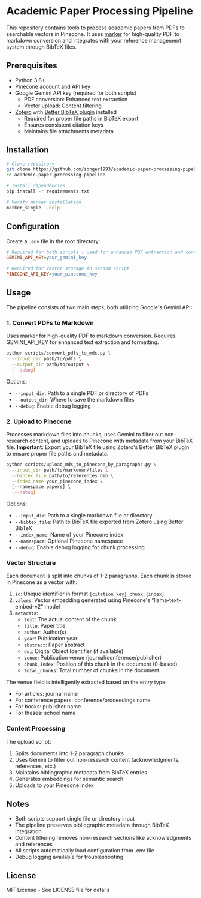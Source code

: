 # Academic Paper Processing Pipeline

This repository contains tools to process academic papers from PDFs to searchable vectors in Pinecone. It uses [marker](https://github.com/VikParuchuri/marker) for high-quality PDF to markdown conversion and integrates with your reference management system through BibTeX files.

## Prerequisites

- Python 3.8+
- Pinecone account and API key
- Google Gemini API key (required for both scripts)
  - PDF conversion: Enhanced text extraction
  - Vector upload: Content filtering
- [Zotero](https://www.zotero.org/) with [Better BibTeX plugin](https://retorque.re/zotero-better-bibtex/) installed
  - Required for proper file paths in BibTeX export
  - Ensures consistent citation keys
  - Maintains file attachments metadata

## Installation

```bash
# Clone repository
git clone https://github.com/songer1993/academic-paper-processing-pipeline
cd academic-paper-processing-pipeline

# Install dependencies
pip install -r requirements.txt

# Verify marker installation
marker_single --help
```

## Configuration

Create a `.env` file in the root directory:
```ini
# Required for both scripts - used for enhanced PDF extraction and content filtering
GEMINI_API_KEY=your_gemini_key

# Required for vector storage in second script
PINECONE_API_KEY=your_pinecone_key
```

## Usage

The pipeline consists of two main steps, both utilizing Google's Gemini API:

### 1. Convert PDFs to Markdown

Uses marker for high-quality PDF to markdown conversion. Requires GEMINI_API_KEY for enhanced text extraction and formatting.

```bash
python scripts/convert_pdfs_to_mds.py \
  --input_dir path/to/pdfs \
  --output_dir path/to/output \
  [--debug]
```

Options:
- `--input_dir`: Path to a single PDF or directory of PDFs
- `--output_dir`: Where to save the markdown files
- `--debug`: Enable debug logging

### 2. Upload to Pinecone

Processes markdown files into chunks, uses Gemini to filter out non-research content, and uploads to Pinecone with metadata from your BibTeX file. **Important**: Export your BibTeX file using Zotero's Better BibTeX plugin to ensure proper file paths and metadata.

```bash
python scripts/upload_mds_to_pinecone_by_paragraphs.py \
  --input_dir path/to/markdown/files \
  --bibtex_file path/to/references.bib \
  --index_name your_pinecone_index \
  [--namespace papers] \
  [--debug]
```

Options:
- `--input_dir`: Path to a single markdown file or directory
- `--bibtex_file`: Path to BibTeX file exported from Zotero using Better BibTeX
- `--index_name`: Name of your Pinecone index
- `--namespace`: Optional Pinecone namespace
- `--debug`: Enable debug logging for chunk processing

### Vector Structure

Each document is split into chunks of 1-2 paragraphs. Each chunk is stored in Pinecone as a vector with:

1. `id`: Unique identifier in format `{citation_key}_chunk_{index}`
2. `values`: Vector embedding generated using Pinecone's "llama-text-embed-v2" model
3. `metadata`:
   - `text`: The actual content of the chunk
   - `title`: Paper title
   - `author`: Author(s)
   - `year`: Publication year
   - `abstract`: Paper abstract
   - `doi`: Digital Object Identifier (if available)
   - `venue`: Publication venue (journal/conference/publisher)
   - `chunk_index`: Position of this chunk in the document (0-based)
   - `total_chunks`: Total number of chunks in the document

The venue field is intelligently extracted based on the entry type:
- For articles: journal name
- For conference papers: conference/proceedings name
- For books: publisher name
- For theses: school name

### Content Processing

The upload script:
1. Splits documents into 1-2 paragraph chunks
2. Uses Gemini to filter out non-research content (acknowledgments, references, etc.)
3. Maintains bibliographic metadata from BibTeX entries
4. Generates embeddings for semantic search
5. Uploads to your Pinecone index

## Notes

- Both scripts support single file or directory input
- The pipeline preserves bibliographic metadata through BibTeX integration
- Content filtering removes non-research sections like acknowledgments and references
- All scripts automatically load configuration from .env file
- Debug logging available for troubleshooting

## License

MIT License - See LICENSE file for details 